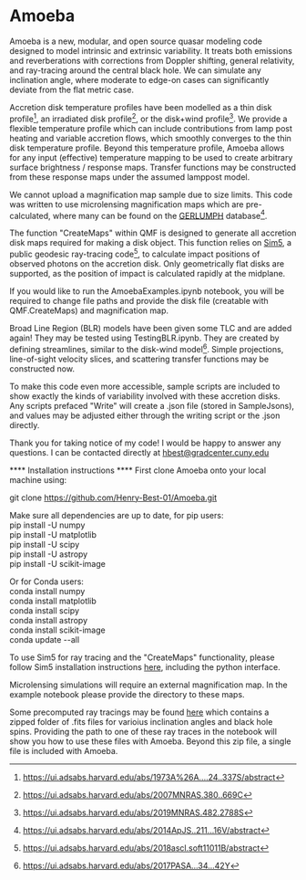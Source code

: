 # Amoeba
Amoeba is a new, modular, and open source quasar modeling code designed to model intrinsic and extrinsic variability. It treats both emissions and reverberations with corrections from Doppler shifting, general relativity, and ray-tracing around the central black hole. We can simulate any inclination angle, where moderate to edge-on cases can significantly deviate from the flat metric case. 

Accretion disk temperature profiles have been modelled as a thin disk profile[^3], an irradiated disk profile[^4], or the disk+wind profile[^5]. We provide a flexible temperature profile which can include contributions from lamp post heating and variable accretion flows, which smoothly converges to the thin disk temperature profile. Beyond this temperature profile, Amoeba allows for any input (effective) temperature mapping to be used to create arbitrary surface brightness / response maps. Transfer functions may be constructed from these response maps under the assumed lamppost model.

We cannot upload a magnification map sample due to size limits. This code was written to use microlensing magnification maps which are pre-calculated, where many can be found on the [GERLUMPH](https://gerlumph.swin.edu.au) database[^1]. 

The function "CreateMaps" within QMF is designed to generate all accretion disk maps required for making a disk object. This function relies on [Sim5](https://github.com/mbursa/sim5), a public geodesic ray-tracing code[^2], to calculate impact positions of observed photons on the accretion disk. Only geometrically flat disks are supported, as the position of impact is calculated rapidly at the midplane. 

If you would like to run the AmoebaExamples.ipynb notebook, you will be required to change file paths and provide the disk file (creatable with QMF.CreateMaps) and magnification map.

Broad Line Region (BLR) models have been given some TLC and are added again! They may be tested using TestingBLR.ipynb. They are created by defining streamlines, similar to the disk-wind model[^6]. Simple projections, line-of-sight velocity slices, and scattering transfer functions may be constructed now.

To make this code even more accessible, sample scripts are included to show exactly the kinds of variability involved with these accretion disks. Any scripts prefaced "Write" will create a .json file (stored in SampleJsons), and values may be adjusted either through the writing script or the .json directly. 

Thank you for taking notice of my code! I would be happy to answer any questions. I can be contacted directly at hbest@gradcenter.cuny.edu


**** Installation instructions ****
First clone Amoeba onto your local machine using:

git clone https://github.com/Henry-Best-01/Amoeba.git

Make sure all dependencies are up to date, for pip users:  
pip install -U numpy  
pip install -U matplotlib  
pip install -U scipy  
pip install -U astropy  
pip install -U scikit-image  

Or for Conda users:  
conda install numpy  
conda install matplotlib  
conda install scipy  
conda install astropy  
conda install scikit-image  
conda update --all  

To use Sim5 for ray tracing and the "CreateMaps" functionality, please follow Sim5 installation instructions [here](https://github.com/mbursa/sim5), including the python interface.

Microlensing simulations will require an external magnification map. In the example notebook please provide the directory to these maps.

Some precomputed ray tracings may be found [here](https://drive.google.com/drive/folders/1vx8HUBXw6SaDq5uS4jQCyWdg13XfCRCv?usp=share_link) which contains a zipped folder of .fits files for varioius inclination angles and black hole spins. Providing the path to one of these ray traces in the notebook will show you how to use these files with Amoeba. Beyond this zip file, a single file is included with Amoeba.





[^1]: https://ui.adsabs.harvard.edu/abs/2014ApJS..211...16V/abstract
[^2]: https://ui.adsabs.harvard.edu/abs/2018ascl.soft11011B/abstract
[^3]: https://ui.adsabs.harvard.edu/abs/1973A%26A....24..337S/abstract
[^4]: https://ui.adsabs.harvard.edu/abs/2007MNRAS.380..669C
[^5]: https://ui.adsabs.harvard.edu/abs/2019MNRAS.482.2788S
[^6]: https://ui.adsabs.harvard.edu/abs/2017PASA...34...42Y
